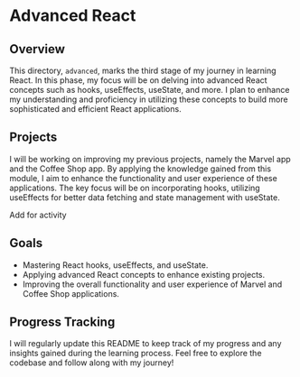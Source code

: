 # Advanced React

## Overview
This directory, `advanced`, marks the third stage of my journey in learning React. In this phase, my focus will be on delving into advanced React concepts such as hooks, useEffects, useState, and more. I plan to enhance my understanding and proficiency in utilizing these concepts to build more sophisticated and efficient React applications.

## Projects
I will be working on improving my previous projects, namely the Marvel app and the Coffee Shop app. By applying the knowledge gained from this module, I aim to enhance the functionality and user experience of these applications. The key focus will be on incorporating hooks, utilizing useEffects for better data fetching and state management with useState.


Add for activity
## Goals
- Mastering React hooks, useEffects, and useState.
- Applying advanced React concepts to enhance existing projects.
- Improving the overall functionality and user experience of Marvel and Coffee Shop applications.

## Progress Tracking
I will regularly update this README to keep track of my progress and any insights gained during the learning process. Feel free to explore the codebase and follow along with my journey!

